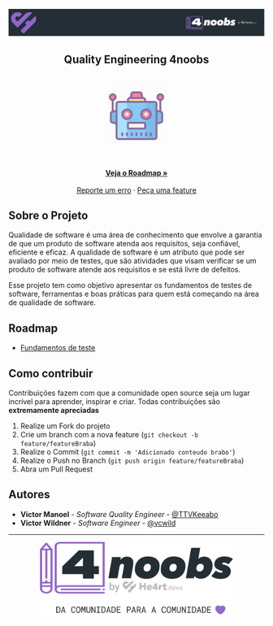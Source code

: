 <!-- Logo 4noobs -->

<p align="center">
  <a href="https://github.com/he4rt/4noobs" target="_blank">
    <img src=".github/header_4noobs.svg">
  </a>
</p>

<!-- Title -->

<p align="center">
  <h2 align="center">Quality Engineering 4noobs</h2>

  <h1 align="center"><img src=".github/qa.gif" alt="Imagem de QA" width="120"></h1>

  <p align="center">
    <br />
    <a href="#ROADMAP"><strong>Veja o Roadmap »</strong></a>
    <br />
    <br />
    <a href="https://github.com/vcwild/qa4noobs/issues">Reporte um erro</a>
    ·
    <a href="https://github.com/vcwild/qa4noobs/issues">Peça uma feature</a>
  </p>
</p>

 <!-- ABOUT THE PROJECT -->

## Sobre o Projeto

Qualidade de software é uma área de conhecimento que envolve a garantia de que um produto de software atenda aos requisitos, seja confiável, eficiente e eficaz. A qualidade de software é um atributo que pode ser avaliado por meio de testes, que são atividades que visam verificar se um produto de software atende aos requisitos e se está livre de defeitos.

Esse projeto tem como objetivo apresentar os fundamentos de testes de software, ferramentas e boas práticas para quem está começando na área de qualidade de software.

<!-- ROADMAP OF PROJECT -->

## Roadmap

- [Fundamentos de teste](src/01-FOUNDATIONS.md)

<!-- CONTRIBUTING -->

## Como contribuir

Contribuições fazem com que a comunidade open source seja um lugar incrível para aprender, inspirar e criar. Todas contribuições
são **extremamente apreciadas**

1. Realize um Fork do projeto
2. Crie um branch com a nova feature (`git checkout -b feature/featureBraba`)
3. Realize o Commit (`git commit -m 'Adicionado conteudo brabo'`)
4. Realize o Push no Branch (`git push origin feature/featureBraba`)
5. Abra um Pull Request

## Autores

- **Victor Manoel** - _Software Quality Engineer_ - [@TTVKeeabo](https://www.twitch.tv/keeabo)
- **Victor Wildner** - _Software Engineer_ - [@vcwild](https://twitter.com/vcwild)

---

<p align="center">
  <a href="https://github.com/he4rt/4noobs" target="_blank">
    <img src=".github/footer_4noobs.svg" width="380">
  </a>
</p>
